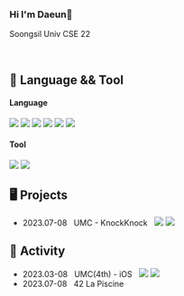 ### Hi I'm Daeun👋
Soongsil Univ CSE 22

<br>

🔎 Language && Tool
--------------
#### Language
<img src="https://img.shields.io/badge/C-A8B9CC?style=flat&logo=C&logoColor=white" /> <img src="https://img.shields.io/badge/Swift-F05138?style=flat&logo=Swift&logoColor=white" /> <img src="https://img.shields.io/badge/Python-3776AB?style=flat&logo=Python&logoColor=white" /> <img src="https://img.shields.io/badge/Java-007396?style=flat&logo=Java&logoColor=white" /> <img src="https://img.shields.io/badge/HTML5-E34F26?style=flat&logo=HTML5&logoColor=white" /> <img src="https://img.shields.io/badge/CSS3-1572B6?style=flat&logo=CSS3&logoColor=white" />

 #### Tool
  <img src="https://img.shields.io/badge/Xcode-147EFB?style=flat&logo=Xcode&logoColor=white" /> <img src="https://img.shields.io/badge/GitHub-181717?style=flat&logo=GitHub&logoColor=white" />


🖥️ Projects
--------------
- 2023.07-08 &nbsp; UMC - KnockKnock &nbsp; <img src="https://img.shields.io/badge/Swift-F05138?style=flat&logo=Swift&logoColor=white"/> <img src="https://img.shields.io/badge/Xcode-147EFB?style=flat&logo=Xcode&logoColor=white" />

💫 Activity
--------------
- 2023.03-08 &nbsp; UMC(4th) - iOS &nbsp; <img src="https://img.shields.io/badge/Swift-F05138?style=flat&logo=Swift&logoColor=white" />  <img src="https://img.shields.io/badge/Xcode-147EFB?style=flat&logo=Xcode&logoColor=white" />
- 2023.07-08 &nbsp; 42 La Piscine

<br>
